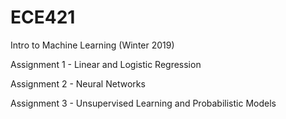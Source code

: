# ECE421
Intro to Machine Learning (Winter 2019)

Assignment 1 - Linear and Logistic Regression

Assignment 2 - Neural Networks

Assignment 3 - Unsupervised Learning and Probabilistic Models

